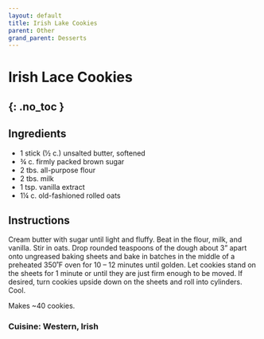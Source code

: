 ```yaml
---
layout: default
title: Irish Lake Cookies
parent: Other
grand_parent: Desserts
---
```


# Irish Lace Cookies
{: .no_toc }
---

## Ingredients

<ul>
	<li>1 stick (½ c.) unsalted butter, softened</li>
	<li>¾ c. firmly packed brown sugar</li>
	<li>2 tbs. all-purpose flour</li>
	<li>2 tbs. milk</li>
	<li>1 tsp. vanilla extract</li>
	<li>1¼ c. old-fashioned rolled oats</li>
</ul>


## Instructions
Cream butter with sugar until light and fluffy. Beat in the flour, milk, and vanilla. Stir in oats. Drop rounded teaspoons of the dough about 3” apart onto ungreased baking sheets and bake in batches in the middle of a preheated 350˚F oven for 10 – 12 minutes until golden. Let cookies stand on the sheets for 1 minute or until they are just firm enough to be moved. If desired, turn cookies upside down on the sheets and roll into cylinders. Cool.

Makes ~40 cookies.

### Cuisine: Western, Irish